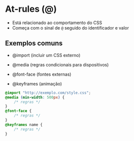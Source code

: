# At-rules (@)

* Está relacionado ao comportamento do CSS
* Começa com o sinal de `@` seguido do identificador e valor

## Exemplos comuns

- @import (incluir um CSS externo)

- @media (regras condicionais para dispositivos)

- @font-face (fontes externas)

- @keyframes (animação)

```css
@import "http://exemplo.com/style.css";
@media (min-width: 500px) {
    /* regras */
}
@font-face {
    /* regras */
}
@keyframes name {
    /* regras */
}
```
